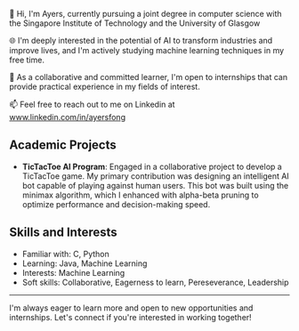 👋 Hi, I'm Ayers, currently pursuing a joint degree in computer science with the Singapore Institute of Technology and the University of Glasgow

🌐 I'm deeply interested in the potential of AI to transform industries and improve lives, and I'm actively studying machine learning techniques in my free time.

👥 As a collaborative and committed learner, I'm open to internships that can provide practical experience in my fields of interest.

📫 Feel free to reach out to me on Linkedin at www.linkedin.com/in/ayersfong

## Academic Projects
- **TicTacToe AI Program**: Engaged in a collaborative project to develop a TicTacToe game. My primary contribution was designing an intelligent AI bot capable of playing against human users. This bot was built using the minimax algorithm, which I enhanced with alpha-beta pruning to optimize performance and decision-making speed.
  
## Skills and Interests
- Familiar with: C, Python
- Learning: Java, Machine Learning
- Interests: Machine Learning
- Soft skills: Collaborative, Eagerness to learn, Pereseverance, Leadership

---

I'm always eager to learn more and open to new opportunities and internships. Let's connect if you're interested in working together!

<!---
Beefsteakk/Beefsteakk is a ✨ special ✨ repository because its `README.md` (this file) appears on your GitHub profile.
You can click the Preview link to take a look at your changes.
--->
